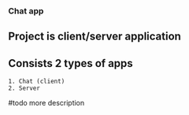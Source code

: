 ### Chat app
## Project is client/server application 
## Consists 2 types of apps 
    1. Chat (client)
    2. Server
    
#todo 
more description

